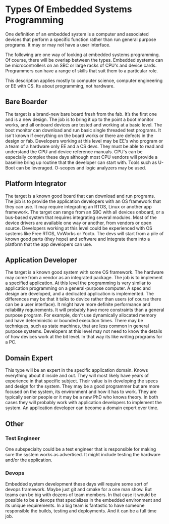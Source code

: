 # Types Of Embedded Systems Programming

One definition of an embedded system is a computer and associated devices that perform a specific function rather than run general purpose programs. It may or may not have a user interface.

The following are one way of looking at embedded systems programming. Of course, there will be overlap between the types. Embedded systems can be microcontrollers on an SBC or large racks of CPU's and device cards. Programmers can have a range of skills that suit them to a particular role.

This description applies mostly to computer science, computer engineering or EE with CS. Its about programming, not hardware.

## Bare Boarder

The target is a brand-new bare board fresh from the fab. It’s the first one and is a new design. The job is to bring it up to the point a boot monitor works, and all onboard devices are tested and working at a basic level. The boot monitor can download and run basic single threaded test programs. It isn't known if everything on the board works or there are defects in the design or fab.
Developers working at this level may be EE's who program or a team of a hardware only EE and a CS devs. They must be able to read and understand the CPU and device reference manuals. CPU's can be especially complex these days although most CPU vendors will provide a baseline bring up routine that the developer can start with. Tools such as U-Boot can be leveraged. O-scopes and logic analyzers may be used.

## Platform Integrator

The target is a known good board that can download and run programs. The job is to provide the application developers with an OS framework that they can use. It may require integrating an RTOS, Linux or another app framework.
The target can range from an SBC with all devices onboard, or a bus-based system that requires integrating several modules. Most of the device drivers are available one way or another, from vendors or open source. Developers working at this level could be experienced with OS systems like Free RTOS, VxWorks or Yocto.
The devs will start from a pile of known good parts (they hope) and software and integrate them into a platform that the app developers can use.

## Application Developer

The target is a known good system with some OS framework. The hardware may come from a vendor as an integrated package. The job is to implement a specified application. At this level the programming is very similar to application programming on a general-purpose computer. A spec and design are developed, and a dedicated application is implemented. The differences may be that it talks to device rather than users (of course there can be a user interface). It might have more definite performance and reliability requirements. It will probably have more constraints than a general purpose program. For example, don't use dynamically allocated memory and have deterministic or bounded execution times. There may be techniques, such as state machines, that are less common in general purpose systems.
Developers at this level may not need to know the details of how devices work at the bit level. In that way its like writing programs for a PC.

## Domain Expert

This type will be an expert in the specific application domain. Knows everything about it inside and out. They will most likely have years of experience in that specific subject. Their value is in developing the specs and design for the system. They may be a good programmer but are more focused on the system, its environment and how it has to work. They are typically senior people or it may be a new PhD who knows theory. In both cases they will probably work with application developers to implement the system. An application developer can become a domain expert over time.

## Other

### Test Engineer

One subspecialty could be a test engineer that is responsible for making sure the system works as advertised. It might include testing the hardware and/or the application.

### Devops

Embedded system development these days will require some sort of devops framework. Maybe just git and cmake for a one man show. But teams can be big with dozens of team members. In that case it would be possible to be a devops that specializes in the embedded environment and its unique requirements. In a big team is fantastic to have someone responsible the builds, testing and deployments. And it can be a full time job.
